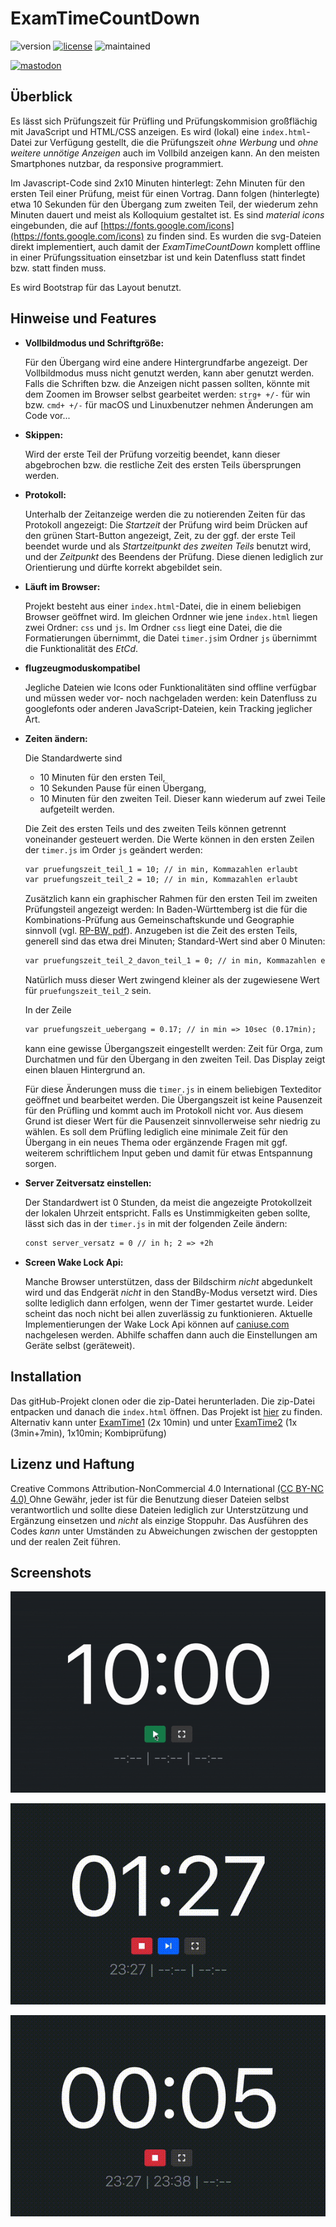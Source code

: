 # ExamTimeCountDown
![version](https://img.shields.io/badge/version-2.0-blue) [![license](https://img.shields.io/badge/license-CC%20BY--NC%204.0-green)](https://creativecommons.org/licenses/by-nc/4.0/) ![maintained](https://img.shields.io/badge/maintained%3F-yes-lightgreen?style=flat)

[![mastodon](https://img.shields.io/badge/@MrDoubleH-1DA1F2?style=flat&logo=Mastodon&logoColor=white)](https://mastodon.social/@MrDblH)

## Überblick
Es lässt sich Prüfungszeit für Prüfling und Prüfungskommision großflächig mit JavaScript und HTML/CSS anzeigen. Es wird (lokal) eine ``index.html``-Datei zur Verfügung gestellt, die die Prüfungszeit _ohne Werbung_ und _ohne weitere unnötige Anzeigen_ auch im Vollbild anzeigen kann. An den meisten Smartphones nutzbar, da responsive programmiert.

Im Javascript-Code sind 2x10 Minuten hinterlegt: Zehn Minuten für den ersten Teil einer Prüfung, meist für einen Vortrag. Dann folgen (hinterlegte) etwa 10 Sekunden für den Übergang zum zweiten Teil, der wiederum zehn Minuten dauert und meist als Kolloquium gestaltet ist.
Es sind _material icons_ eingebunden, die auf [https://fonts.google.com/icons](https://fonts.google.com/icons) zu finden sind. Es wurden die svg-Dateien direkt implementiert, auch damit der _ExamTimeCountDown_ komplett offline in einer Prüfungssituation einsetzbar ist und kein Datenfluss statt findet bzw. statt finden muss.

Es wird Bootstrap für das Layout benutzt.


## Hinweise und Features
- **Vollbildmodus und Schriftgröße:**

    Für den Übergang wird eine andere Hintergrundfarbe angezeigt.
    Der Vollbildmodus muss nicht genutzt werden, kann aber genutzt werden. Falls die Schriften bzw. die Anzeigen nicht passen sollten, könnte mit dem Zoomen im Browser selbst gearbeitet werden:
    ``strg+ +/-`` für win bzw. ``cmd+ +/-`` für macOS und Linuxbenutzer nehmen Änderungen am Code vor...

- **Skippen:**

    Wird der erste Teil der Prüfung vorzeitig beendet, kann dieser abgebrochen bzw. die restliche Zeit des ersten Teils übersprungen werden.


- **Protokoll:**

    Unterhalb der Zeitanzeige werden die zu notierenden Zeiten für das Protokoll angezeigt: Die _Startzeit_ der Prüfung wird beim Drücken auf den grünen Start-Button angezeigt, Zeit, zu der ggf. der erste Teil beendet wurde und als _Startzeitpunkt des zweiten Teils_ benutzt wird, und der _Zeitpunkt_ des Beendens der Prüfung. Diese dienen lediglich zur Orientierung und dürfte korrekt abgebildet sein.

- **Läuft im Browser:**

    Projekt besteht aus einer ``index.html``-Datei, die in einem beliebigen Browser geöffnet wird. Im gleichen Ordnner wie jene ``index.html`` liegen zwei Ordner: ``css`` und ``js``. Im Ordner ``css`` liegt eine Datei, die die Formatierungen übernimmt, die Datei ``timer.js``im Ordner ``js`` übernimmt die Funktionalität des _EtCd_.

- **flugzeugmoduskompatibel**

    Jegliche Dateien wie Icons oder Funktionalitäten sind offline verfügbar und müssen weder vor- noch nachgeladen werden: kein Datenfluss zu googlefonts oder anderen JavaScript-Dateien, kein Tracking jeglicher Art.

- **Zeiten ändern:**

    Die Standardwerte sind
    -   10 Minuten für den ersten Teil,
    -   10 Sekunden Pause für einen Übergang,
    -   10 Minuten für den zweiten Teil. Dieser kann wiederum auf zwei Teile aufgeteilt werden.

    Die Zeit des ersten Teils und des zweiten Teils können getrennt voneinander gesteuert werden. Die Werte können in den ersten Zeilen der ``timer.js`` im Order ``js`` geändert werden:
    ```html
    var pruefungszeit_teil_1 = 10; // in min, Kommazahlen erlaubt
    var pruefungszeit_teil_2 = 10; // in min, Kommazahlen erlaubt
    ```
    Zusätzlich kann ein graphischer Rahmen für den ersten Teil im zweiten Prüfungsteil angezeigt werden: In Baden-Württemberg ist die für die Kombinations-Prüfung aus Gemeinschaftskunde und Geographie sinnvoll (vgl. [RP-BW, pdf](https://rp.baden-wuerttemberg.de/fileadmin/RP-Internet/Tuebingen/Abteilung_7/Fachberater/_DocumentLibraries/Documents/rpt_gk_abi-kombipruefung_2020-11.pdf)). Anzugeben ist die Zeit des ersten Teils, generell sind das etwa drei Minuten; Standard-Wert sind aber 0 Minuten:
    ```html
    var pruefungszeit_teil_2_davon_teil_1 = 0; // in min, Kommazahlen erlaubt
    ```
    Natürlich muss dieser Wert zwingend kleiner als der zugewiesene Wert für ```pruefungszeit_teil_2``` sein.

    In der Zeile
    ```html
    var pruefungszeit_uebergang = 0.17; // in min => 10sec (0.17min);
    ```
    kann eine gewisse Übergangszeit eingestellt werden: Zeit für Orga, zum Durchatmen und für den Übergang in den zweiten Teil. Das Display zeigt einen blauen Hintergrund an.

    Für diese Änderungen muss die ``timer.js`` in einem beliebigen Texteditor geöffnet und bearbeitet werden.
    Die Übergangszeit  ist keine Pausenzeit für den Prüfling und kommt auch im Protokoll nicht vor. Aus diesem Grund ist dieser Wert für die Pausenzeit sinnvollerweise sehr niedrig zu wählen. Es soll dem Prüfling lediglich eine minimale Zeit für den Übergang in ein neues Thema oder ergänzende Fragen mit ggf. weiterem schriftlichem Input geben und damit für etwas Entspannung sorgen.

- **Server Zeitversatz einstellen:**

    Der Standardwert ist 0 Stunden, da meist die angezeigte Protokollzeit der lokalen Uhrzeit entspricht. Falls es Unstimmigkeiten geben sollte, lässt sich das in der ``timer.js`` in mit der folgenden Zeile ändern:
    ```html
    const server_versatz = 0 // in h; 2 => +2h
    ```

- **Screen Wake Lock Api:**

    Manche Browser unterstützen, dass der Bildschirm _nicht_ abgedunkelt wird und das Endgerät _nicht_ in den StandBy-Modus versetzt wird. Dies sollte lediglich dann erfolgen, wenn der Timer gestartet wurde. Leider scheint das noch nicht bei allen zuverlässig zu funktionieren. Aktuelle Implementierungen der Wake Lock Api können auf [caniuse.com](https://caniuse.com/wake-lock) nachgelesen werden. Abhilfe schaffen dann auch die Einstellungen am Geräte selbst (geräteweit).


## Installation
Das gitHub-Projekt clonen oder die zip-Datei herunterladen. Die zip-Datei entpacken und danach die ``index.html`` öffnen. Das Projekt ist [hier](https://github.com/Mr-DblH/examTimeCountDown) zu finden. Alternativ kann unter [ExamTime1](https://www.mrdblh.de/apps/examTime/) (2x 10min) und unter [ExamTime2](https://www.mrdblh.de/apps/examTime2/) (1x (3min+7min), 1x10min; Kombiprüfung)


## Lizenz und Haftung
Creative Commons Attribution-NonCommercial 4.0 International [(CC BY-NC 4.0) ](https://creativecommons.org/licenses/by-nc/4.0/)
Ohne Gewähr, jeder ist für die Benutzung dieser Dateien selbst verantwortlich und sollte diese Dateien lediglich zur Unterstzützung und Ergänzung einsetzen und _nicht_ als einzige Stoppuhr. Das Ausführen des Codes _kann_ unter Umständen zu Abweichungen zwischen der gestoppten und der realen Zeit führen.


## Screenshots
![Starten des ExamTime CountDowns](screenshots/1-start-counting.gif)

![Beenden des ersten Teils im Vollbild](screenshots/2-skip.gif)

![Automatisches Beenden des zweiten Teils im Vollbild](screenshots/3-end.gif)